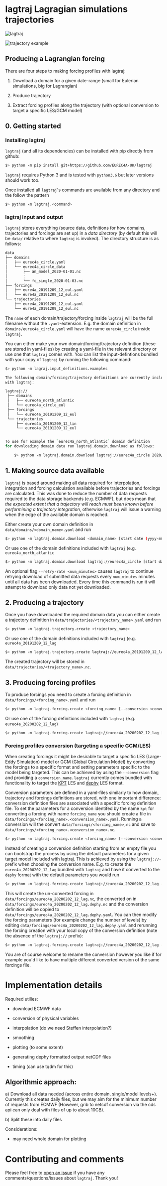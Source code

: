 # lagtraj Lagragian simulations trajectories

![lagtraj](https://github.com/EUREC4A-UK/lagtraj/workflows/lagtraj/badge.svg)

![trajectory example](docs/eurec4a_20191209_12_lag.png)


## Producing a Lagrangian forcing

There are four steps to making forcing profiles with lagtraj:

1. Download a domain for a given date-range (small for Eulerian simulations,
big for Lagrangian)

2. Produce trajectory

3. Extract forcing profiles along the trajectory (with optional conversion to
   target a specific LES/GCM model)

## 0. Getting started

### Installing lagtraj

`lagtraj` (and all its dependencies) can be installed with pip directly
from github:

```bash
$> python -m pip install git+https://github.com/EUREC4A-UK/lagtraj
```

`lagtraj` requires Python 3 and is tested with `python3.6` but later
versions should work too.

Once installed all `lagtraj`'s commands are available from any directory
and the follow the pattern

```bash
$> python -m lagtraj.<command>
```

### lagtraj input and output

`lagtraj` stores everything (source data, definitions for how domains,
trajectories and forcings are set up) in a *data directory* (by default this
will be `data/` relative to where `lagtraj` is invoked). The directory
structure is as follows:

```bash
data
├── domains
│   ├── eurec4a_circle.yaml
│   └── eurec4a_circle_data
│       ├── an_model_2020-01-01.nc
│       :
│       └── fc_single_2020-01-03.nc
├── forcings
│   ├── eure4a_20191209_12_eul.yaml
│   └── eure4a_20191209_12_eul.nc
└── trajectories
    ├── eure4a_20191209_12_eul.yaml
    └── eure4a_20191209_12_eul.nc
```

The `name` of each domain/trajectory/forcing inside `lagtraj` will be the
full filename without the `.yaml`-extension. E.g. the domain definition in
`domains/eurec4a_circle.yaml` will have the name `eurec4a_circle` inside
`lagtraj`.

You can either make your own domain/forcing/trajectory definition (these
are stored in yaml-files) by creating a yaml-file in the relevant
directory or use one that `lagtraj` comes with. You can list the
input-defintions bundled with your copy of `lagtraj` by running the
following command:

```bash
$> python -m lagraj.input_definitions.examples

The following domain/forcing/trajectory definitions are currently included
with lagtraj:

lagtraj://
 ├── domains
 │   ├── eurec4a_north_atlantic
 │   └── eurec4a_circle_eul
 ├── forcings
 │   └── eurec4a_20191209_12_eul
 └── trajectories
     ├── eurec4a_20191209_12_lin
     └── eurec4a_20191209_12_eul


To use for example the `eurec4a_north_atlantic` domain definition
for downloading domain data run lagtraj.domain.download as follows:

    $> python -m lagtraj.domain.download lagtraj://eurec4a_circle 2020/01/01 2020/01/08
```

## 1. Making source data available

`lagtraj` is based around making all data required for interpolation,
integration and forcing calculation available before trajectories and forcings
are calculated. This was done to reduce the number of data requests required
to the data storage backends (e.g. ECMWF), but does mean that *the expected
extent that a trajectory will reach must been known before performining
a trajectory integration*, otherwise `lagtraj` will issue a warning when the
edge of the available domain is reached.

Either create your own domain definition in `data/domains/<domain_name>.yaml` and run

```bash
$> python -m lagtraj.domain.download <domain_name> [start date (yyyy-mm-dd)] [end date (yyyy-mm-dd)]
```

Or use one of the domain definitions included with `lagtraj` (e.g.
`eurec4a_north_atlantic`


```bash
$> python -m lagtraj.domain.download lagtraj://eurec4a_circle [start date (yyyy-mm-dd)] [end date (yyyy-mm-dd)]
```

An optional flag `--retry-rate <num_minutes>` causes `lagtraj` to continue
retrying download of submitted data requests every `num_minutes` minutes until
all data has been downloaded. Every time this command is run it will attempt to
download only data not yet downloaded.


## 2. Producing a trajectory

Once you have downloaded the required domain data you can either create
a trajectory definition in `data/trajectories/<trajectory_name>.yaml` and run

```bash
$> python -m lagtraj.trajectory.create <trajectory_name>
```

Or use one of the domain definitions included with `lagtraj` (e.g.
`eurec4a_20191209_12_lag`


```bash
$> python -m lagtraj.trajectory.create lagtraj://eurec4a_20191209_12_lag
```

The created trajectory will be stored in `data/trajectories/<trajectory_name>.nc`.

## 3. Producing forcing profiles

To produce forcings you need to create a forcing definition in
`data/forcings/<forcing_name>.yaml` and run

```bash
$> python -m lagtraj.forcing.create <forcing_name> [--conversion <conversion_name>]
```

Or use one of the forcing definitions included with `lagtraj` (e.g.
`eurec4a_20200202_12_lag`)

```bash
$> python -m lagtraj.forcing.create lagtraj://eurec4a_20200202_12_lag [--conversion <conversion_name>]
```

### Forcing profiles conversion (targeting a specific GCM/LES)

When creating forcings it might be desirable to target a specific LES
(Large-Eddy Simulation) model or GCM (Global Circulation Model) by
converting the forcings to a specific format and setting parameters
specific to the model being targeted. This can be achieved by using the
`--conversion` flag and providing a `conversion_name`. `lagtraj` currently
comes bundled with functionality to target the
[KPT](https://www.lmd.jussieu.fr/~mpllmd/dephy2_forcages_communs/KPT_documentation.pdf)
LES and
[dephy](https://docs.google.com/document/d/118xP04jB9HO7Y2LqWk3HZpZ9n3CFujgzimLI7Ug8vO4)
LES format.

Conversion parameters are defined in a yaml-files similarly to how domain,
trajectory and forcings definitions are stored, with one important difference:
conversion definition files are associated with a specific forcing definition
file. To set the parameters for a conversion identifed by the name `kpt` for
converting a forcing with name `forcing_name` you should create a file in
`data/forcings/<forcing_name>.<conversion_name>.yaml`. Running a conversion
will the convert `data/forcings/<forcing_name>,nc` and save to
`data/forcings/<forcing_name>.<conversion_name>.nc`.

```bash
$> python -m lagtraj.forcing.create <forcing_name> [--conversion <conversion_name>]
```

Instead of creating a conversion definition starting from an empty file you can
bootstrap the process by using the default parameters for a given target model
included with lagtraj. This is achieved by using the `lagtraj://`-prefix when
choosing the conversion name. E.g. to create the `eurec4a_20200202_12_lag`
bundled with `lagtraj` and have it converted to the `dephy` format with the
default parameters you would run

```bash
$> python -m lagtraj.forcing.create lagtraj://eurec4a_20200202_12_lag --conversion lagtraj://dephy
```

This will create the un-converted forcing in
`data/forcings/eurec4a_20200202_12_lag.nc`, the converted on in
`data/forcings/eurec4a_20200202_12_lag.dephy.nc` and the conversion definition
will be copied to `data/forcings/eurec4a_20200202_12_lag.dephy.yaml`. You can
then modify the forcing parameters (for example change the number of levels) by
editing `data/forcings/eurec4a_20200202_12_lag.dephy.yaml` and rerunning the
forcing creation with your local copy of the conversion definition (note the
absence of the `lagtraj://` prefix):

```bash
$> python -m lagtraj.forcing.create lagtraj://eurec4a_20200202_12_lag --conversion dephy
```

You are of course welcome to rename the conversion however you like if for
example you'd like to have multiple different converted version of the same
forcings file.


# Implementation details

Required utilies:

- download ECMWF data

- conversion of physical variables

- interpolation (do we need Steffen interpolation?)

- smoothing

- plotting (to some extent)

- generating dephy formatted output netCDF files

- timing (can use tqdm for this)


## Algorithmic approach:

a) Download all data needed (across entire domain, single/model levels+).
   Currently this creates daily files, but we may aim for the minimum number of
   requests from ECMWF (However, grib to netcdf conversion via the cds api
   can only deal with files of up to about 10GB).

b) Split these into daily files

Considerations:

- may need whole domain for plotting

# Contributing and comments

Please feel free to [open an
issue](https://github.com/EUREC4A-UK/lagtraj/issues/new) if you have any
comments/questions/issues about `lagtraj`. Thank you!
